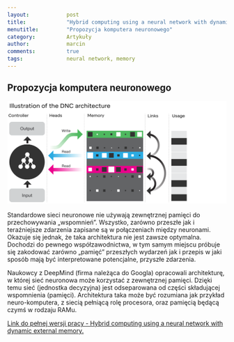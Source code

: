 ```yaml
---
layout:            post
title:             "Hybrid computing using a neural network with dynamic external memory"
menutitle:         "Propozycja komputera neuronowego"
category:          Artykuły
author:            marcin
comments:          true
tags:              neural network, memory
---
```


## Propozycja komputera neuronowego

![Alt text](/media/img/articles/dnc-schemat.png
"Architektura sieci neuronowej z zewnętrzną pamięcią.")


Standardowe sieci neuronowe nie używają zewnętrznej pamięci do przechowywania
„wspomnień”. Wszystko, zarówno przeszłe jak i teraźniejsze zdarzenia zapisane są
w połączeniach między neuronami. Okazuje się jednak, że taka architektura nie
jest zawsze optymalna. Dochodzi do pewnego współzawodnictwa, w tym samym miejscu
próbuje się zakodować zarówno „pamięć” przeszłych wydarzeń jak i przepis w jaki
sposób mają być interpretowane potencjalne, przyszłe zdarzenia.

Naukowcy z DeepMind (firma należąca do Googla) opracowali architekturę, w której
sieć neuronowa może korzystać z zewnętrznej pamięci. Dzięki temu sieć (jednostka
decyzyjna) jest odseparowana od części składującej wspomnienia (pamięci).
Architektura taka może być rozumiana jak przykład neuro-komputera, z siecią
pełniącą rolę procesora, oraz pamięcią będącą czymś w rodzaju RAMu.

<a href="https://www.nature.com/articles/nature20101.epdf"
target="_blank">Link do pełnej wersji pracy - Hybrid computing using a neural
network with dynamic external memory.</a>

